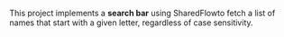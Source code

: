 This project implements a **search bar** using SharedFlowto fetch a list of names that start with a given letter, regardless of case sensitivity.
